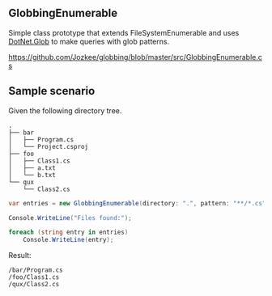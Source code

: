 ## GlobbingEnumerable 
Simple class prototype that extends FileSystemEnumerable and uses [DotNet.Glob](https://github.com/dazinator/DotNet.Glob) to make queries with glob patterns.

https://github.com/Jozkee/globbing/blob/master/src/GlobbingEnumerable.cs

## Sample scenario

Given the following directory tree.

```
.
├── bar
│   ├── Program.cs
│   └── Project.csproj
├── foo
│   ├── Class1.cs
│   ├── a.txt
│   └── b.txt
└── qux
    └── Class2.cs
```

```cs
var entries = new GlobbingEnumerable(directory: ".", pattern: "**/*.cs");

Console.WriteLine("Files found:");

foreach (string entry in entries)
    Console.WriteLine(entry);
```

Result:
```
/bar/Program.cs
/foo/Class1.cs
/qux/Class2.cs
```